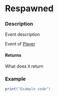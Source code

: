 # Respawned
### Description
Event description

Event of [Player](/classes/Player/)

#### Returns
What does it return

### Example
```lua
print("Example code")
```
